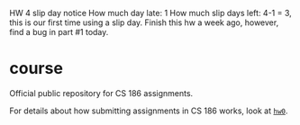 HW 4 slip day notice
How much day late: 1
How much slip days left: 4-1 = 3, this is our first time using a slip day.
Finish this hw a week ago, however, find a    bug in part #1 today.
# course
Official public repository for CS 186 assignments.

For details about how submitting assignments in CS 186 works, look at [`hw0`](https://github.com/cs186-spring15/course/blob/master/hw0/README.md).
